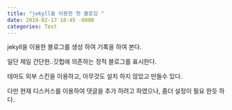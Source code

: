 ```yaml
---
title: "jekyll을 이용한 첫 블로깅 "
date: 2019-02-17 18:45 -0800
categories: Test
---
```

jekyll을 이용한 블로그를 생성 하여 기록을 하여 본다.

일단 제일 간단한..깃헙에 의존하는 정적 블로그를 표시한다.

테마도 외부 스킨을 이용하고, 아무것도 설치 하지 않았고 만들수 있다.

다만 현재 디스커스를 이용하여 댓글을 추가 하려고 하였으나, 좀더 설정이 필요 한듯 하다.
